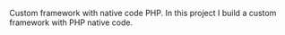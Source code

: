 Custom framework with native code PHP.
In this project I build a custom framework with PHP native code.
